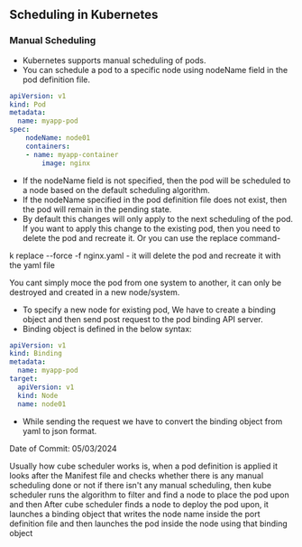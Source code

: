 ## Scheduling in Kubernetes

### Manual Scheduling

- Kubernetes supports manual scheduling of pods.
- You can schedule a pod to a specific node using nodeName field in the pod definition file.

```yaml
apiVersion: v1
kind: Pod
metadata:
  name: myapp-pod
spec:
    nodeName: node01
    containers:
    - name: myapp-container
        image: nginx
```

- If the nodeName field is not specified, then the pod will be scheduled to a node based on the default scheduling algorithm.
- If the nodeName specified in the pod definition file does not exist, then the pod will remain in the pending state.
- By default this changes will only apply to the next scheduling of the pod. If you want to apply this change to the existing pod, then you need to delete the pod and recreate it. Or you can use the replace command-

k replace --force -f nginx.yaml - it will delete the pod and recreate it with the yaml file

You cant simply moce the pod from one system to another, it can only be destroyed and created in a new node/system.

- To specify a new node for existing pod, We have to create a binding object and then send post request to the pod binding API server.
- Binding object is defined in the below syntax:

```yaml
apiVersion: v1
kind: Binding
metadata:
  name: myapp-pod
target:
  apiVersion: v1
  kind: Node
  name: node01
```
- While sending the request we have to convert the binding object from yaml to json format.

Date of Commit: 05/03/2024

Usually how cube scheduler works is, when a pod definition is applied it looks after the Manifest file and checks whether there is any manual scheduling done or not if there isn't any manual scheduling, then kube scheduler runs the algorithm to filter and find a node to place the pod upon and then After cube scheduler finds a node to deploy the pod upon, it launches a binding object that writes the node name inside the port definition file and then launches the pod inside the node using that binding object
